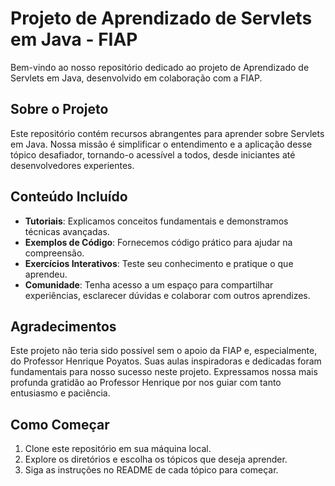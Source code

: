# Projeto de Aprendizado de Servlets em Java - FIAP

Bem-vindo ao nosso repositório dedicado ao projeto de Aprendizado de Servlets em Java, desenvolvido em colaboração com a FIAP.

## Sobre o Projeto

Este repositório contém recursos abrangentes para aprender sobre Servlets em Java. Nossa missão é simplificar o entendimento e a aplicação desse tópico desafiador, tornando-o acessível a todos, desde iniciantes até desenvolvedores experientes.

## Conteúdo Incluído

- **Tutoriais**: Explicamos conceitos fundamentais e demonstramos técnicas avançadas.
- **Exemplos de Código**: Fornecemos código prático para ajudar na compreensão.
- **Exercícios Interativos**: Teste seu conhecimento e pratique o que aprendeu.
- **Comunidade**: Tenha acesso a um espaço para compartilhar experiências, esclarecer dúvidas e colaborar com outros aprendizes.

## Agradecimentos

Este projeto não teria sido possível sem o apoio da FIAP e, especialmente, do Professor Henrique Poyatos. Suas aulas inspiradoras e dedicadas foram fundamentais para nosso sucesso neste projeto. Expressamos nossa mais profunda gratidão ao Professor Henrique por nos guiar com tanto entusiasmo e paciência.

## Como Começar

1. Clone este repositório em sua máquina local.
2. Explore os diretórios e escolha os tópicos que deseja aprender.
3. Siga as instruções no README de cada tópico para começar.
